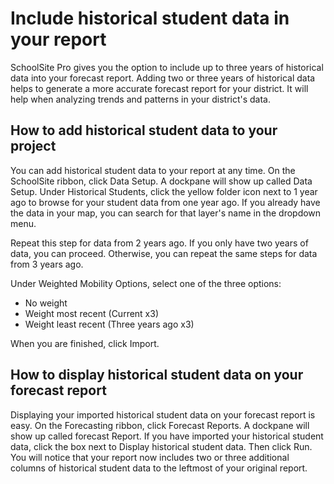 # Include historical student data in your report

SchoolSite Pro gives you the option to include up to three years of historical data into your forecast report. Adding two or three years of historical data helps to generate a more accurate forecast report for your district. It will help when analyzing trends and patterns in your district's data.

## How to add historical student data to your project
You can add historical student data to your report at any time. On the SchoolSite ribbon, click Data Setup. A dockpane will show up called Data Setup. Under Historical Students, click the yellow folder icon next to 1 year ago to browse for your student data from one year ago. If you already have the data in your map, you can search for that layer's name in the dropdown menu. 

Repeat this step for data from 2 years ago. If you only have two years of data, you can proceed. Otherwise, you can repeat the same steps for data from 3 years ago.

Under Weighted Mobility Options, select one of the three options:
- No weight
- Weight most recent (Current x3)
- Weight least recent (Three years ago x3)

When you are finished, click Import. 

## How to display historical student data on your forecast report
Displaying your imported historical student data on your forecast report is easy. On the Forecasting ribbon, click Forecast Reports. A dockpane will show up called forecast Report. If you have imported your historical student data, click the box next to Display historical student data. Then click Run. You will notice that your report now includes two or three additional columns of historical student data to the leftmost of your original report.
